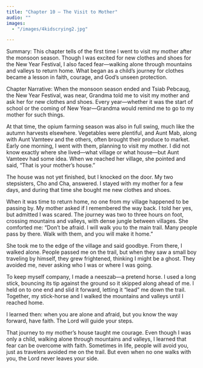 ```yaml
---
title: "Chapter 10 — The Visit to Mother"
audio: ""
images:
  - "/images/4kidscrying2.jpg"

---
```


Summary:
This chapter tells of the first time I went to visit my mother after the monsoon season. Though I was excited for new clothes and shoes for the New Year Festival, I also faced fear—walking alone through mountains and valleys to return home. What began as a child’s journey for clothes became a lesson in faith, courage, and God’s unseen protection.

Chapter Narrative: When the monsoon season ended and Tsiab Pebcaug, the New Year Festival, was near, Grandma told me to visit my mother and ask her for new clothes and shoes. Every year—whether it was the start of school or the coming of New Year—Grandma would remind me to go to my mother for such things.

At that time, the opium farming season was also in full swing, much like the autumn harvests elsewhere. Vegetables were plentiful, and Aunt Mab, along with Aunt Vamteev and the others, often brought their produce to market. Early one morning, I went with them, planning to visit my mother. I did not know exactly where she lived—what village or what house—but Aunt Vamteev had some idea. When we reached her village, she pointed and said, “That is your mother’s house.”

The house was not yet finished, but I knocked on the door. My two stepsisters, Cho and Cha, answered. I stayed with my mother for a few days, and during that time she bought me new clothes and shoes.

When it was time to return home, no one from my village happened to be passing by. My mother asked if I remembered the way back. I told her yes, but admitted I was scared. The journey was two to three hours on foot, crossing mountains and valleys, with dense jungle between villages. She comforted me:
“Don’t be afraid. I will walk you to the main trail. Many people pass by there. Walk with them, and you will make it home.”

She took me to the edge of the village and said goodbye. From there, I walked alone. People passed me on the trail, but when they saw a small boy traveling by himself, they grew frightened, thinking I might be a ghost. They avoided me, never asking who I was or where I was going.

To keep myself company, I made a neeszab—a pretend horse. I used a long stick, bouncing its tip against the ground so it skipped along ahead of me. I held on to one end and slid it forward, letting it “lead” me down the trail. Together, my stick-horse and I walked the mountains and valleys until I reached home.

I learned then: when you are alone and afraid, but you know the way forward, have faith. The Lord will guide your steps.

That journey to my mother’s house taught me courage. Even though I was only a child, walking alone through mountains and valleys, I learned that fear can be overcome with faith. Sometimes in life, people will avoid you, just as travelers avoided me on the trail. But even when no one walks with you, the Lord never leaves your side.